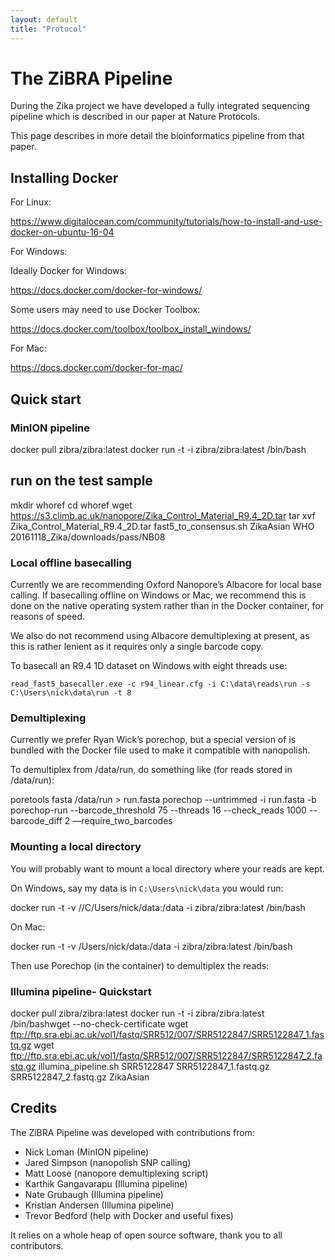 ```yaml
---
layout: default
title: "Protocol"
---
```


# The ZiBRA Pipeline

During the Zika project we have developed a fully integrated sequencing pipeline which is described in our paper at Nature Protocols.

This page describes in more detail the bioinformatics pipeline from that paper.

## Installing Docker

For Linux:

https://www.digitalocean.com/community/tutorials/how-to-install-and-use-docker-on-ubuntu-16-04

For Windows:

Ideally Docker for Windows:

https://docs.docker.com/docker-for-windows/

Some users may need to use Docker Toolbox:

https://docs.docker.com/toolbox/toolbox_install_windows/

For Mac:

https://docs.docker.com/docker-for-mac/

## Quick start

### MinION pipeline

  docker pull zibra/zibra:latest
  docker run -t -i zibra/zibra:latest /bin/bash

  ## run on the test sample
  mkdir whoref
  cd whoref
  wget https://s3.climb.ac.uk/nanopore/Zika_Control_Material_R9.4_2D.tar
  tar xvf Zika_Control_Material_R9.4_2D.tar
  fast5_to_consensus.sh ZikaAsian WHO 20161118_Zika/downloads/pass/NB08

### Local offline basecalling

Currently we are recommending Oxford Nanopore’s Albacore for local base calling. If basecalling offline on Windows or Mac, we recommend this is done on the native operating system rather than in the Docker container, for reasons of speed.

We also do not recommend using Albacore demultiplexing at present, as this is rather lenient as it requires only a single barcode copy.

To basecall an R9.4 1D dataset on Windows with eight threads use:

``read_fast5_basecaller.exe -c r94_linear.cfg -i C:\data\reads\run -s C:\Users\nick\data\run -t 8``

### Demultiplexing

Currently we prefer Ryan Wick’s porechop, but a special version of is bundled with the Docker file used to make it compatible with nanopolish. 

To demultiplex from /data/run, do something like (for reads stored in /data/run):

poretools fasta /data/run > run.fasta
porechop --untrimmed -i run.fasta -b porechop-run --barcode_threshold 75 --threads 16 --check_reads 1000 --barcode_diff 2 —require_two_barcodes

### Mounting a local directory

You will probably want to mount a local directory where your reads are kept.

On Windows, say my data is in ``C:\Users\nick\data`` you would run:

docker run -t -v //C/Users/nick/data:/data -i zibra/zibra:latest /bin/bash

On Mac:

docker run -t -v /Users/nick/data:/data -i zibra/zibra:latest /bin/bash

Then use Porechop (in the container) to demultiplex the reads:

### Illumina pipeline- Quickstart

   docker pull zibra/zibra:latest
   docker run -t -i zibra/zibra:latest /bin/bashwget --no-check-certificate 
   wget ftp://ftp.sra.ebi.ac.uk/vol1/fastq/SRR512/007/SRR5122847/SRR5122847_1.fastq.gz
   wget ftp://ftp.sra.ebi.ac.uk/vol1/fastq/SRR512/007/SRR5122847/SRR5122847_2.fastq.gz
   illumina_pipeline.sh SRR5122847 SRR5122847_1.fastq.gz SRR5122847_2.fastq.gz ZikaAsian

## Credits

The ZiBRA Pipeline was developed with contributions from:

  - Nick Loman (MinION pipeline)
  - Jared Simpson (nanopolish SNP calling)
  - Matt Loose (nanopore demultiplexing script)
  - Karthik Gangavarapu (Illumina pipeline)
  - Nate Grubaugh (Illumina pipeline)
  - Kristian Andersen (Illumina pipeline)
  - Trevor Bedford (help with Docker and useful fixes)

It relies on a whole heap of open source software, thank you to all contributors.



